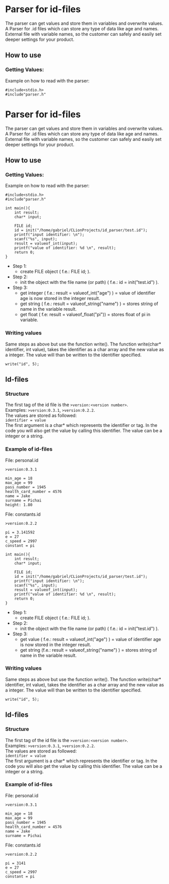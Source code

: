 



# Parser for id-files
The parser can get values and store them in variables and overwrite values.
A Parser for .id files which can store any type of data like age and names.
External file with variable names, so the customer can safely and easily set deeper settings for your product.   

## How to use
### Getting Values:
Example on how to read with the parser:

    #include<stdio.h>  
    #include"parser.h"  
      



# Parser for id-files
The parser can get values and store them in variables and overwrite values.
A Parser for .id files which can store any type of data like age and names.
External file with variable names, so the customer can safely and easily set deeper settings for your product.   

## How to use
### Getting Values:
Example on how to read with the parser:

    #include<stdio.h>  
    #include"parser.h"  
      
    int main(){  
        int result;  
        char* input;  
      
        FILE id;  
        id = init("/home/gabriel/CLionProjects/id_parser/test.id");  
        printf("input identifier: \n");  
        scanf("%s", input);  
        result = valueof_int(input);  
        printf("value of identifier: %d \n", result);  
        return 0;  
    }
 * Step 1:
	 * create FILE object ( f.e.: FILE id; ).
* Step 2:
	* init the object with the file name (or path) ( f.e.: id = init("test.id") ).
* Step 3:
	* get integer ( f.e.: result = valueof_int("age") ) = value of identifier age is now stored in the integer result.
	* get string ( f.e.: result = valueof_string("name") ) = stores string of name in the variable result.  
	* get float ( f.e: result = valueof_float("pi")) = stores float of pi in variable.

### Writing values
Same steps as above but use the function write().
The function write(char* identifier, int value), takes the identifier as a char array and the new value as a integer. The value will than be written to the identifier specified.

    write("id", 5);


## Id-files  
### Structure
The first tag of the id file is the `>version:<version number>`.  
Examples: `>version:0.3.1`, `>version:0.2.2`.  
The values are stored as followed:  
`identifier = value`  
The first argument is a char* which represents the identifier or tag. In the code you will also get the value by calling this
 identifier. The value can be a integer or a string.


### Example of id-files
File: personal.id

    >version:0.3.1
    
    min_age = 18
    max_age = 99
    pass_number = 1945
    health_card_number = 4576
    name = Jake
    surname = Pichai
    height: 1.80
File: constants.id

    >version:0.2.2
    
    pi = 3.141592
    e = 27
    c_speed = 2997
    constant = pi

    int main(){  
        int result;  
        char* input;  
      
        FILE id;  
        id = init("/home/gabriel/CLionProjects/id_parser/test.id");  
        printf("input identifier: \n");  
        scanf("%s", input);  
        result = valueof_int(input);  
        printf("value of identifier: %d \n", result);  
        return 0;  
    }
 * Step 1:
	 * create FILE object ( f.e.: FILE id; ).
* Step 2:
	* init the object with the file name (or path) ( f.e.: id = init("test.id") ).
* Step 3:
	* get value ( f.e.: result = valueof_int("age") ) = value of identifier age is now stored in the integer result.
	* get string (f.e.: result = valueof_string("name") ) = stores string of name in the variable result.

### Writing values
Same steps as above but use the function write().
The function write(char* identifier, int value), takes the identifier as a char array and the new value as a integer. The value will than be written to the identifier specified.

    write("id", 5);


## Id-files  
### Structure
The first tag of the id file is the `>version:<version number>`.  
Examples: `>version:0.3.1`, `>version:0.2.2`.  
The values are stored as followed:  
`identifier = value`  
The first argument is a char* which represents the identifier or tag. In the code you will also get the value by calling this
 identifier. The value can be a integer or a string.


### Example of id-files
File: personal.id

    >version:0.3.1
    
    min_age = 18
    max_age = 99
    pass_number = 1945
    health_card_number = 4576
    name = Jake
    surname = Pichai
File: constants.id

    >version:0.2.2
    
    pi = 3141
    e = 27
    c_speed = 2997
    constant = pi
